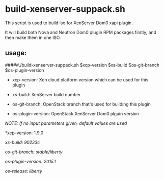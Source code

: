 # build-xenserver-suppack.sh

This script is used to build iso for XenServer Dom0 xapi plugin.

It will build both Nova and Neutron Dom0 plugin RPM packages firstly,
and then make them in one ISO.


## usage:

#####./build-xenserver-suppack.sh $xcp-version $xs-build $os-git-branch $os-plugin-version

* xcp-version: Xen cloud platform version which can be used for this plugin

* xs-build: XenServer build number

* os-git-branch: OpenStack branch that's used for building this plugin

* os-plugin-version: OpenStack XenServer Dom0 plguin version



*NOTE: If no input parameters given, default values are used*

*xcp-version: 1.9.0

*xs-build: 90233c*

*os-git-branch: stable/liberty*

*os-plugin-version: 2015.1*

*os-release: liberty*


